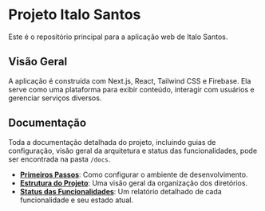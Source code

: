 # Projeto Italo Santos

Este é o repositório principal para a aplicação web de Italo Santos.

## Visão Geral

A aplicação é construída com Next.js, React, Tailwind CSS e Firebase. Ela serve como uma plataforma para exibir conteúdo, interagir com usuários e gerenciar serviços diversos.

## Documentação

Toda a documentação detalhada do projeto, incluindo guias de configuração, visão geral da arquitetura e status das funcionalidades, pode ser encontrada na pasta `/docs`.

- **[Primeiros Passos](./docs/getting-started.md)**: Como configurar o ambiente de desenvolvimento.
- **[Estrutura do Projeto](./docs/project-structure.md)**: Uma visão geral da organização dos diretórios.
- **[Status das Funcionalidades](./docs/status-e-funcionalidades.md)**: Um relatório detalhado de cada funcionalidade e seu estado atual.
